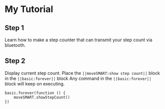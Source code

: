 
# My Tutorial

## Step 1

Learn how to make a step counter that can transmit your step count via bluetooth.

## Step 2

Display current step count.
Place the ``||moveSMART:show step count||`` block in the ``||basic:forever||`` block
Any command in the ``||basic:forever||`` block will keep on executing.
```blocks
basic.forever(function () {
    moveSMART.showStepCount()
})
```
